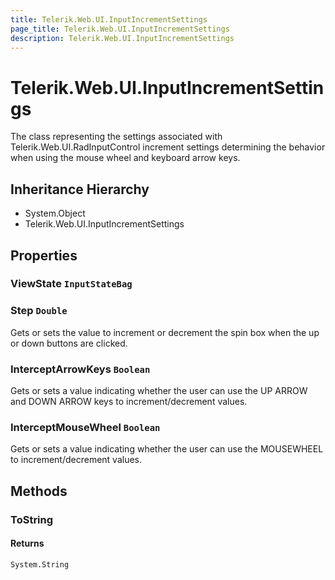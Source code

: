 ```yaml
---
title: Telerik.Web.UI.InputIncrementSettings
page_title: Telerik.Web.UI.InputIncrementSettings
description: Telerik.Web.UI.InputIncrementSettings
---
```


# Telerik.Web.UI.InputIncrementSettings

The class representing the settings associated with Telerik.Web.UI.RadInputControl increment settings determining the behavior when using the mouse wheel and keyboard arrow keys.

## Inheritance Hierarchy

* System.Object
* Telerik.Web.UI.InputIncrementSettings

## Properties

###  ViewState `InputStateBag`

###  Step `Double`

Gets or sets the value to increment or decrement the spin box when the up or down buttons are clicked.

###  InterceptArrowKeys `Boolean`

Gets or sets a value indicating whether the user can use the UP ARROW and DOWN ARROW keys to increment/decrement values.

###  InterceptMouseWheel `Boolean`

Gets or sets a value indicating whether the user can use the MOUSEWHEEL to increment/decrement values.

## Methods

###  ToString

#### Returns

`System.String` 

